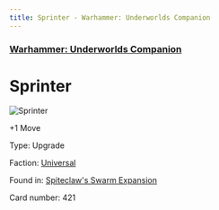 ```yaml
---
title: Sprinter - Warhammer: Underworlds Companion
---
```


### [Warhammer: Underworlds Companion](https://guidokessels.github.io/wh-underworlds)

  

# Sprinter

![Sprinter](https://warhammerunderworlds.com/wp-content/uploads/sites/6/2018/02/421_ENG.png)

+1 Move

Type: Upgrade

Faction: [Universal](https://guidokessels.github.io/wh-underworlds/factions/universal)

Found in: [Spiteclaw's Swarm Expansion](https://guidokessels.github.io/wh-underworlds/locations/spiteclaws-swarm-expansion)

Card number: 421
